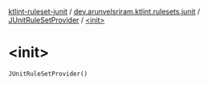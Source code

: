 [ktlint-ruleset-junit](../../index.md) / [dev.arunvelsriram.ktlint.rulesets.junit](../index.md) / [JUnitRuleSetProvider](index.md) / [&lt;init&gt;](./-init-.md)

# &lt;init&gt;

`JUnitRuleSetProvider()`